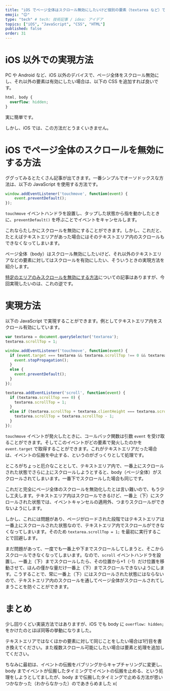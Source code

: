 ```yaml
---
title: "iOS でページ全体はスクロール無効にしたいけど個別の要素（textarea など）では有効にしたい"
emoji: "😊"
type: "tech" # tech: 技術記事 / idea: アイデア
topics: ["iOS", "JavaScript", "CSS", "HTML"]
published: false
order: 31
---
```


# iOS 以外での実現方法
PC や Android など、iOS 以外のデバイスで、ページ全体をスクロール無効にし、それ以外の要素は有効にしたい場合は、以下の CSS を追加すれば良いです。

```css
html, body {
  overflow: hidden;
}
```

実に簡単です。

しかし、iOS では、この方法だとうまくいきません。

# iOS でページ全体のスクロールを無効にする方法
ググってみるとたくさん記事が出てきます。一番シンプルでオーソドックスな方法は、以下の JavaScript を使用する方法です。

```javascript
window.addEventListener('touchmove', function(event) {
    event.preventDefault();
});
```

`touchmove` イベントハンドラを設置し、タップした状態から指を動かしたときに、`preventDefault()` を呼ぶことでイベントをキャンセルします。

これならたしかにスクロールを無効にすることができます。しかし、これだと、たとえばテキストエリアがあった場合にはそのテキストエリア内のスクロールもできなくなってしまいます。

ページ全体（body）はスクロール無効にしたいけど、それ以外のテキストエリアなどの要素に対してはスクロールを有効にしたい、そういうときの実現方法を紹介します。

[特定のエリアのみスクロールを無効にする方法](http://qiita.com/mimoe/items/f5f668cebb697d073553#%E7%89%B9%E5%AE%9A%E3%81%AE%E3%82%A8%E3%83%AA%E3%82%A2%E3%81%AE%E3%81%BF%E3%82%B9%E3%82%AF%E3%83%AD%E3%83%BC%E3%83%AB%E3%82%92%E7%84%A1%E5%8A%B9%E3%81%AB%E3%81%99%E3%82%8B%E6%96%B9%E6%B3%95)についての記事はありますが、今回実現したいのは、これの逆です。

# 実現方法
以下の JavaScript で実現することができます。例としてテキストエリア内をスクロール有効にしています。

```javascript
var textarea = document.querySelector('textarea');
textarea.scrollTop = 1;

window.addEventListener('touchmove', function(event) {
  if (event.target === textarea && textarea.scrollTop !== 0 && textarea.scrollTop + textarea.clientHeight !== textarea.scrollHeight) {
    event.stopPropagation();
  }
  else {
    event.preventDefault();
  }
});

textarea.addEventListener('scroll', function(event) {
  if (textarea.scrollTop === 0) {
    textarea.scrollTop = 1;
  }
  else if (textarea.scrollTop + textarea.clientHeight === textarea.scrollHeight) {
    textarea.scrollTop = textarea.scrollTop - 1;
  }
});
```

`touchmove` イベントが発火したときに、コールバック関数は引数 `event` を受け取ることができます。そしてこのイベントがどの要素で発火したのかを `event.target` で取得することができます。これがテキストエリアだった場合は、イベントの伝搬を中止する、というのがざっくりとして処理です。

ところがちょっと厄介なこととして、テキストエリア内で、一番上にスクロールされた状態でさらに上にスクロールしようとすると、body（ページ全体）がスクロールされてしまいます。一番下でスクロールした場合も同じです。

これだと完全にページ全体のスクロールを無効化したとは言い難いので、もう少し工夫します。テキストエリア内はスクロールできるけど、一番上（下）にスクロールされた状態では、イベントキャンセルの適用外、つまりスクロールができないようにします。

しかし、これには問題があり、ページがロードされた段階ではテキストエリアは一番上にスクロールされた状態なので、テキストエリア内でスクロールができなくなってしまいます。そのため `textarea.scrollTop = 1;` を最初に実行することで回避します。

まだ問題があって、一度でも一番上や下までスクロールしてしまうと、そこからスクロールできなくなってしまいます。なので、`scroll` イベントハンドラを設置し、一番上（下）までスクロールしたら、その位置から+1（-1）だけ位置を移動させて、ほんの僅かな量だけ一番上（下）までスクロールできないようにします。こうすることで、常に一番上（下）にはスクロールされた状態にはならないので、テキストエリア内のスクロールを通してページ全体がスクロールされてしまうことを防ぐことができます。

# まとめ
少し回りくどい実装方法ではありますが、iOS でも body に `overflow: hidden;` をかけたのとほぼ同等の挙動になりました。

テキストエリアではなくほかの要素に対して同じことをしたい場合は1行目を書き換えてください。また複数スクロール可能にしたい場合は要素と処理を追加してください。

ちなみに最初は、イベントの伝搬をバブリングからキャプチャリングに変更し、body までイベントが伝搬したタイミングでイベントの伝搬を止める、という処理をしようとしてましたが、body まで伝搬したタイミングで止める方法が思いつかなかった（わからなかった）のであきらめました x(
